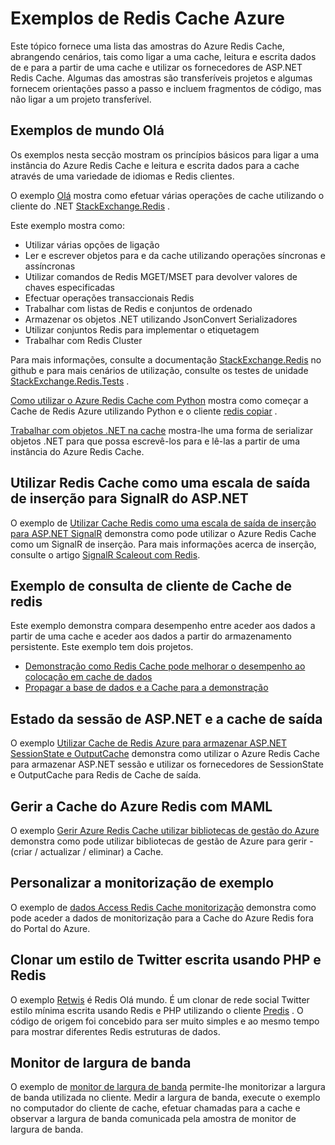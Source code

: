 <properties 
    pageTitle="Exemplos de Redis Cache Azure | Microsoft Azure" 
    description="Saiba como utilizar a Cache de Redis Azure" 
    services="redis-cache" 
    documentationCenter="" 
    authors="steved0x" 
    manager="douge" 
    editor=""/>

<tags 
    ms.service="cache" 
    ms.workload="tbd" 
    ms.tgt_pltfrm="cache-redis" 
    ms.devlang="multiple" 
    ms.topic="article" 
    ms.date="08/30/2016" 
    ms.author="sdanie"/>

# <a name="azure-redis-cache-samples"></a>Exemplos de Redis Cache Azure 

Este tópico fornece uma lista das amostras do Azure Redis Cache, abrangendo cenários, tais como ligar a uma cache, leitura e escrita dados de e para a partir de uma cache e utilizar os fornecedores de ASP.NET Redis Cache. Algumas das amostras são transferíveis projetos e algumas fornecem orientações passo a passo e incluem fragmentos de código, mas não ligar a um projeto transferível.

## <a name="hello-world-samples"></a>Exemplos de mundo Olá

Os exemplos nesta secção mostram os princípios básicos para ligar a uma instância do Azure Redis Cache e leitura e escrita dados para a cache através de uma variedade de idiomas e Redis clientes.

O exemplo [Olá](https://github.com/rustd/RedisSamples/tree/master/HelloWorld) mostra como efetuar várias operações de cache utilizando o cliente do .NET [StackExchange.Redis](https://github.com/StackExchange/StackExchange.Redis) .

Este exemplo mostra como:

-   Utilizar várias opções de ligação
-   Ler e escrever objetos para e da cache utilizando operações síncronas e assíncronas
-   Utilizar comandos de Redis MGET/MSET para devolver valores de chaves especificadas
-   Efectuar operações transaccionais Redis
-   Trabalhar com listas de Redis e conjuntos de ordenado
-   Armazenar os objetos .NET utilizando JsonConvert Serializadores
-   Utilizar conjuntos Redis para implementar o etiquetagem
-   Trabalhar com Redis Cluster

Para mais informações, consulte a documentação [StackExchange.Redis](https://github.com/StackExchange/StackExchange.Redis) no github e para mais cenários de utilização, consulte os testes de unidade [StackExchange.Redis.Tests](https://github.com/StackExchange/StackExchange.Redis/tree/master/StackExchange.Redis.Tests) .

[Como utilizar o Azure Redis Cache com Python](cache-python-get-started.md) mostra como começar a Cache de Redis Azure utilizando Python e o cliente [redis copiar](https://github.com/andymccurdy/redis-py) .

[Trabalhar com objetos .NET na cache](cache-dotnet-how-to-use-azure-redis-cache.md#work-with-net-objects-in-the-cache) mostra-lhe uma forma de serializar objetos .NET para que possa escrevê-los para e lê-las a partir de uma instância do Azure Redis Cache. 

## <a name="use-redis-cache-as-a-scale-out-backplane-for-aspnet-signalr"></a>Utilizar Redis Cache como uma escala de saída de inserção para SignalR do ASP.NET

O exemplo de [Utilizar Cache Redis como uma escala de saída de inserção para ASP.NET SignalR](https://github.com/rustd/RedisSamples/tree/master/RedisAsSignalRBackplane) demonstra como pode utilizar o Azure Redis Cache como um SignalR de inserção. Para mais informações acerca de inserção, consulte o artigo [SignalR Scaleout com Redis](http://www.asp.net/signalr/overview/performance/scaleout-with-redis).

## <a name="redis-cache-customer-query-sample"></a>Exemplo de consulta de cliente de Cache de redis

Este exemplo demonstra compara desempenho entre aceder aos dados a partir de uma cache e aceder aos dados a partir do armazenamento persistente. Este exemplo tem dois projetos.

-   [Demonstração como Redis Cache pode melhorar o desempenho ao colocação em cache de dados](https://github.com/rustd/RedisSamples/tree/master/RedisCacheCustomerQuerySample)
-   [Propagar a base de dados e a Cache para a demonstração](https://github.com/rustd/RedisSamples/tree/master/SeedCacheForCustomerQuerySample)

## <a name="aspnet-session-state-and-output-caching"></a>Estado da sessão de ASP.NET e a cache de saída

O exemplo [Utilizar Cache de Redis Azure para armazenar ASP.NET SessionState e OutputCache](https://github.com/rustd/RedisSamples/tree/master/SessionState_OutputCaching) demonstra como utilizar o Azure Redis Cache para armazenar ASP.NET sessão e utilizar os fornecedores de SessionState e OutputCache para Redis de Cache de saída.

## <a name="manage-azure-redis-cache-with-maml"></a>Gerir a Cache do Azure Redis com MAML

O exemplo [Gerir Azure Redis Cache utilizar bibliotecas de gestão do Azure](https://github.com/rustd/RedisSamples/tree/master/ManageCacheUsingMAML) demonstra como pode utilizar bibliotecas de gestão de Azure para gerir - (criar / actualizar / eliminar) a Cache. 

## <a name="custom-monitoring-sample"></a>Personalizar a monitorização de exemplo

O exemplo de [dados Access Redis Cache monitorização](https://github.com/rustd/RedisSamples/tree/master/CustomMonitoring) demonstra como pode aceder a dados de monitorização para a Cache do Azure Redis fora do Portal do Azure.

## <a name="a-twitter-style-clone-written-using-php-and-redis"></a>Clonar um estilo de Twitter escrita usando PHP e Redis

O exemplo [Retwis](https://github.com/SyntaxC4-MSFT/retwis) é Redis Olá mundo. É um clonar de rede social Twitter estilo mínima escrita usando Redis e PHP utilizando o cliente [Predis](https://github.com/nrk/predis) . O código de origem foi concebido para ser muito simples e ao mesmo tempo para mostrar diferentes Redis estruturas de dados.

## <a name="bandwidth-monitor"></a>Monitor de largura de banda

O exemplo de [monitor de largura de banda](https://github.com/JonCole/SampleCode/tree/master/BandWidthMonitor) permite-lhe monitorizar a largura de banda utilizada no cliente. Medir a largura de banda, execute o exemplo no computador do cliente de cache, efetuar chamadas para a cache e observar a largura de banda comunicada pela amostra de monitor de largura de banda.
